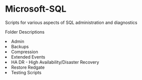 # Microsoft-SQL
Scripts for various aspects of SQL administration and diagnostics

<h>Folder Descriptions</h>
<li>Admin</li>
<li>Backups</li>
<li>Compression</li>
<li>Extended Events</li>
<li>HA DR - High Availability/Disaster Recovery </li>
<li>Restore Redgate </li>
<li>Testing Scripts </li>

